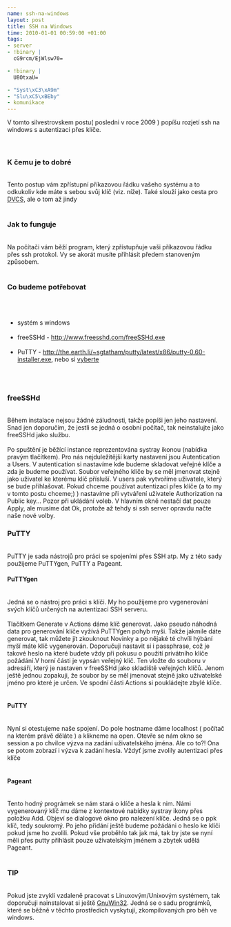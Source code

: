 ```yaml
--- 
name: ssh-na-windows
layout: post
title: SSH na Windows
time: 2010-01-01 00:59:00 +01:00
tags: 
- server
- !binary |
  cG9rcm/EjWlsw70=

- !binary |
  U8OtxaU=

- "Syst\xC3\xA9m"
- "Slu\xC5\xBEby"
- komunikace
---
```

V tomto silvestrovskem postu( posledni v roce 2009 ) popíšu rozjetí ssh na windows s autentizaci přes klíče.<br/><br/><a name='more'></a><br/><h3>K čemu je to dobré</h3><br/>Tento postup vám zpřístupní příkazovou řádku vašeho systému a to odkukoliv kde máte s sebou svůj klíč (viz. níže). Také slouží jako cesta pro <abbr title="Distributed Version Controll System">DVCS</abbr>, ale o tom až jindy<br/><br/><h3>Jak to funguje</h3><br/>Na počítači vám běží program, který zpřístupňuje vaši příkazovou řádku přes ssh protokol. Vy se akorát musíte přihlásit předem stanoveným způsobem.<br/><br/><h3>Co budeme potřebovat</h3><br/><ul><br/>	<li>systém s windows</li><br/>	<li>freeSSHd - <a href="http://www.freesshd.com/freeSSHd.exe">http://www.freesshd.com/freeSSHd.exe</a></li><br/>	<li>PuTTY - <a href="http://the.earth.li/~sgtatham/putty/latest/x86/putty-0.60-installer.exe">http://the.earth.li/~sgtatham/putty/latest/x86/putty-0.60-installer.exe</a>, nebo si <a href="http://www.chiark.greenend.org.uk/~sgtatham/putty/download.html">vyberte</a></li><br/></ul><br/><h3>freeSSHd</h3><br/>Během instalace nejsou žádné záludnosti, takže popíši jen jeho nastavení. Snad jen doporučím, že jestli se jedná o osobní počítač, tak neinstalujte jako freeSSHd jako službu.<br/><br/>Po spuštění je běžící instance reprezentována systray ikonou (nabídka pravým tlačítkem). Pro nás nejduležitější karty nastavení jsou Autentication a Users. V autentication si nastavíme kde budeme skladovat veřejné klíče a zda je budeme používat. Soubor veřejného klíče by se měl jmenovat stejně jako uživatel ke kterému klíč přísluší. V users pak vytvoříme uživatele, který se bude přihlašovat. Pokud chceme používat autentizaci přes klíče (a to my v tomto postu chceme;) ) nastavíme při vytváření uživatele Authorization na Public key... Pozor při ukládání voleb. V hlavním okně nestačí dat pouze Apply, ale musíme dat Ok, protože až tehdy si ssh server opravdu načte naše nové volby.<br/><h3>PuTTY</h3><br/>PuTTY je sada nástrojů pro práci se spojeními přes SSH atp. My z této sady použijeme PuTTYgen, PuTTY a Pageant.<br/><h4>PuTTYgen</h4><br/>Jedná se o nástroj pro práci s klíči. My ho použijeme pro vygenerování svých klíčů určených na autentizaci SSH serveru.<br/><br/>Tlačítkem Generate v Actions dáme klíč generovat. Jako pseudo náhodná data pro generování klíče vyžívá PuTTYgen pohyb myši. Takže jakmile dáte generovat, tak můžete jít zkouknout Novinky a po nějaké té chvíli hýbání myší máte klíč vygenerován. Doporučuji nastavit si i passphrase, což je takové heslo na které budete vždy při pokusu o použití privátního klíče požádání.V horní části je vypsán veřejný klič. Ten vložte do souboru v adresáří, který je nastaven v freeSSHd jako skladiště veřejných klíčů. Jenom ještě jednou zopakuji, že soubor by se měl jmenovat stejně jako uživatelské jméno pro které je určen. Ve spodní části Actions si poukládejte zbylé klíče.<br/><br/><h4>PuTTY</h4><br/>Nyní si otestujeme naše spojení. Do pole hostname dáme localhost ( počítač na kterém právě děláte ) a klikneme na open. Otevře se nám okno se session a po chvilce výzva na zadání uživatelského jména. Ale co to?! Ona se potom zobrazí i výzva k zadání hesla. Vždyť jsme zvolily autentizaci přes klíče<br/><br/><h4>Pageant</h4><br/>Tento hodný prográmek se nám stará o klíče a hesla k nim. Námi vygenerovaný klíč mu dáme z kontextové nabídky systray ikony přes položku Add. Objeví se dialogové okno pro nalezení klíče. Jedná se o ppk klíč, tedy soukromý. Po jeho přidání ještě budeme požádáni o heslo ke klíči pokud jsme ho zvolili. Pokud vše proběhlo tak jak má, tak by jste se nyní měli přes putty přihlásit pouze uživatelským jménem a zbytek udělá Pageant.<br/><br/><h3>TIP</h3><br/>Pokud jste zvyklí vzdaleně pracovat s Linuxovým/Unixovým systémem, tak doporučuji nainstalovat si ještě <a href="http://gnuwin32.sourceforge.net/">GnuWin32</a>. Jedná se o sadu prográmků, které se běžně v těchto prostředích vyskytují, zkompilovaných pro běh ve windows.
